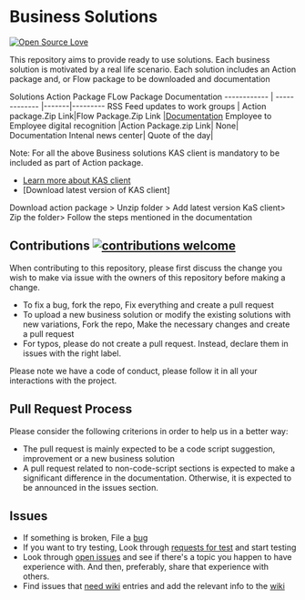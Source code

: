 # Business Solutions 
[![Open Source Love](https://badges.frapsoft.com/os/v1/open-source.svg?v=103)](https://docs.microsoft.com/en-us/kaizala/partnerdocs/customerticketingsolution)

This repository aims to provide ready to use solutions. Each business solution is motivated by a real life scenario. Each solution includes an Action package and, or Flow package to be downloaded and documentation

Solutions
Action Package
FLow Package
Documentation
------------ | ------------- |-------|---------
RSS Feed updates to work groups | Action package.Zip Link|Flow Package.Zip Link |[Documentation](https://github.com/KeerthiKuthati/TestDemo/blob/master/RSSFeedupdates.md)
Employee to Employee digital recognition |Action Package.zip Link| None| Documentation
Intenal news center|
Quote of the day|

Note: For all the above Business solutions KAS client is mandatory to be included as part of Action package. 
* [Learn more about KAS client](https://github.com/MicrosoftDocs/kaizala-docs/tree/master/Articles/Actions/KASClient)
* [Download latest version of KAS client] 

Download action package > Unzip folder > Add latest version KaS client> Zip the folder> Follow the steps mentioned in the documentation 

## Contributions [![contributions welcome](https://img.shields.io/badge/contributions-welcome-brightgreen.svg?style=flat)](https://github.com/KeerthiKuthati/TestDemo/pulls)

When contributing to this repository, please first discuss the change you wish to make via issue with the owners of this repository before making a change. 
* To fix a bug, fork the repo, Fix everything and create a pull request
* To upload a new business solution or modify the existing solutions with new variations,  Fork the repo, Make the necessary changes and create a pull request
* For typos, please do not create a pull request. Instead, declare them in issues with the right label.

Please note we have a code of conduct, please follow it in all your interactions with the project.

## Pull Request Process
Please consider the following criterions in order to help us in a better way:
* The pull request is mainly expected to be a code script suggestion, improvement or a new business solution
* A pull request related to non-code-script sections is expected to make a significant difference in the documentation. Otherwise, it is expected to be announced in the issues section.

## Issues
* If something is broken, File a [bug](https://github.com/KeerthiKuthati/TestDemo/labels/bug)
* If you want to try testing,  Look through [requests for test](https://github.com/KeerthiKuthati/TestDemo/labels/Testing%20required) and start testing
* Look through [open issues](https://github.com/KeerthiKuthati/TestDemo/issues) and see if there's a topic  you happen to have experience with. And then, preferably, share that experience with others.
* Find issues that [need wiki](https://github.com/KeerthiKuthati/TestDemo/labels/NeedWiki) entries and add the relevant info to the [wiki](https://github.com/KeerthiKuthati/TestDemo/wiki)
